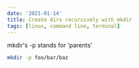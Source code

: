 ```yaml
---
date: '2021-01-14'
title: Create dirs recursively with mkdir
tags: [linux, command line, terminal]
---
```


mkdir's -p stands for 'parents'

```bash
mkdir -p foo/bar/baz
```
